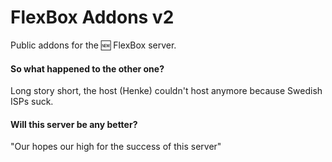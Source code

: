 # FlexBox Addons v2
Public addons for the :new: FlexBox server.

#### So what happened to the other one?
Long story short, the host (Henke) couldn't host anymore because Swedish ISPs suck.

#### Will this server be any better?
"Our hopes our high for the success of this server"
